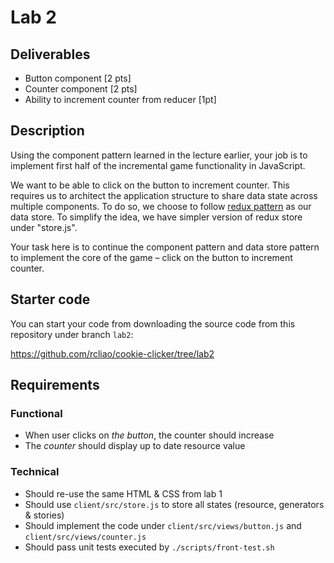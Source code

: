 # Lab 2

## Deliverables

* Button component [2 pts]
* Counter component [2 pts]
* Ability to increment counter from reducer [1pt]

## Description

Using the component pattern learned in the lecture earlier, your job is
to implement first half of the incremental game functionality in JavaScript.

We want to be able to click on the button to increment counter. This requires us
to architect the application structure to share data state across multiple
components. To do so, we choose to follow [redux pattern][1] as our data store.
To simplify the idea, we have simpler version of redux store under "store.js".

Your task here is to continue the component pattern and data store pattern
to implement the core of the game – click on the button to increment counter.

## Starter code

You can start your code from downloading the source code from this repository
under branch `lab2`:

https://github.com/rcliao/cookie-clicker/tree/lab2

## Requirements

### Functional

* When user clicks on *the button*, the counter should increase
* The *counter* should display up to date resource value

### Technical

* Should re-use the same HTML & CSS from lab 1
* Should use `client/src/store.js` to store all states (resource, generators & stories)
* Should implement the code under `client/src/views/button.js` and `client/src/views/counter.js`
* Should pass unit tests executed by `./scripts/front-test.sh`

[1]: https://redux.js.org/
